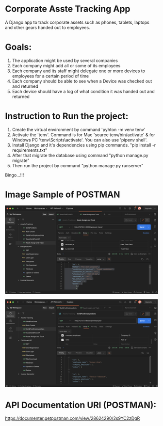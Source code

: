 # Corporate Asste Tracking App

A Django app to track corporate assets such as phones, tablets, laptops 
and other gears handed out to employees.

# Goals:
1. The application might be used by several companies
2. Each company might add all or some of its employees
3. Each company and its staff might delegate one or more devices to employees for a certain period of time
4. Each company should be able to see when a Device was checked out and returned
5. Each device should have a log of what condition it was handed out and returned

# Instruction to Run the project:

1. Create the virtual environment by command 'pyhton -m venv tenv'
2. Activate the 'tenv'. Command is for Mac 'source tenv/bin/activate' & for Windows PC 'tenv\Scripts\activate'. You can also use 'pipenv shell'.
3. Install Django and it's dependencies using pip commands. "pip install -r requirements.txt"
4. After that migrate the database using command "python manage.py migrate"
5. Then run the project by command "python manage.py runserver"

Bingo...!!!

# Image Sample of POSTMAN

![Asset Tracking](/media/AssetTrack.png)

![Employee](/media/Employee.png)


# API Documentation URl (POSTMAN):
https://documenter.getpostman.com/view/28624290/2s9YC2zDgR